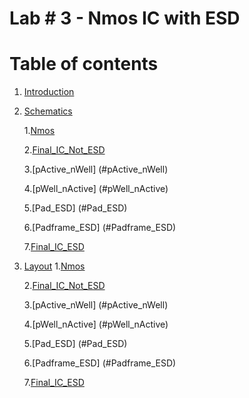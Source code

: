 # Lab # 3 - Nmos IC with ESD
# Table of contents
1. [Introduction](#introduction)
2. [Schematics](#paragraph1)
   
   1.[Nmos](#Nmos)
   
   2.[Final_IC_Not_ESD](#Final_IC_Not_ESD)
   
   3.[pActive_nWell] (#pActive_nWell)

   4.[pWell_nActive] (#pWell_nActive)
   
   5.[Pad_ESD] (#Pad_ESD)

   6.[Padframe_ESD] (#Padframe_ESD)

   7.[Final_IC_ESD](#Final_IC_ESD)

   
4. [Layout](#paragraph3)
   1.[Nmos](#Nmos)
   
   2.[Final_IC_Not_ESD](#Final_IC_Not_ESD)
   
   3.[pActive_nWell] (#pActive_nWell)

   4.[pWell_nActive] (#pWell_nActive)
   
   5.[Pad_ESD] (#Pad_ESD)

   6.[Padframe_ESD] (#Padframe_ESD)

   7.[Final_IC_ESD](#Final_IC_ESD)


 
